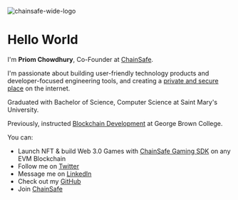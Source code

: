 ![chainsafe-wide-logo](https://user-images.githubusercontent.com/6680028/127147859-3cddb601-ed54-4c9a-a46d-f029e19db66a.png)

# Hello World
I'm **Priom Chowdhury**, Co-Founder at [ChainSafe](https://chainsafe.io). 

I'm passionate about building user-friendly technology products and developer-focused engineering tools, and creating a [private and secure place](https://medium.com/chainsafe-systems/introducing-chainsafe-files-3eedabdec922) on the internet.

Graduated with Bachelor of Science, Computer Science at Saint Mary's University.

Previously, instructed [Blockchain Development](https://www.georgebrown.ca/programs/blockchain-development-program-t175) at George Brown College.

You can:
- Launch NFT & build Web 3.0 Games with [ChainSafe Gaming SDK](https://gaming.chainsafe.io/) on any EVM Blockchain
- Follow me on [Twitter](https://twitter.com/0xPriom)
- Message me on [LinkedIn](https://linkedin.com/in/0xPriom)
- Check out my [GitHub](https://github.com/priom)
- Join [ChainSafe](https://chainsafe.io/careers)
